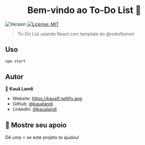 <h1 align="center">Bem-vindo ao To-Do List 👋</h1>
<p>
  <img alt="Version" src="https://img.shields.io/badge/version-0.1.0-blue.svg?cacheSeconds=2592000" />
  <a href="#" target="_blank">
    <img alt="License: MIT" src="https://img.shields.io/badge/License-MIT-yellow.svg" />
  </a>
</p>

> To-Do List usando React com template do @rodolfomori

<!-- ### ✨ [Demo](indisponível) -->

## Uso

```sh
npm start
```

## Autor

👤 **Kauã Landi**

* Website: https://kaualf.netlify.app
* Github: [@kaualandi](https://github.com/kaualandi)
* LinkedIn: [@kaualandi](https://linkedin.com/in/kaualandi)

## 🥰 Mostre seu apoio

Dê uma ⭐️ se este projeto te ajudou!